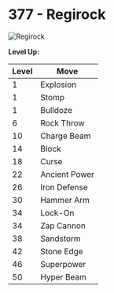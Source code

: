 # 377 - Regirock
![][377]

**Level Up:**

Level | Move
---   | ---
  1   | Explosion
  1   | Stomp
  1   | Bulldoze
  6   | Rock Throw
 10   | Charge Beam
 14   | Block
 18   | Curse
 22   | Ancient Power
 26   | Iron Defense
 30   | Hammer Arm
 34   | Lock-On
 34   | Zap Cannon
 38   | Sandstorm
 42   | Stone Edge
 46   | Superpower
 50   | Hyper Beam



[377]: https://raw.githubusercontent.com/PokeAPI/sprites/master/sprites/pokemon/377.png "Regirock"
